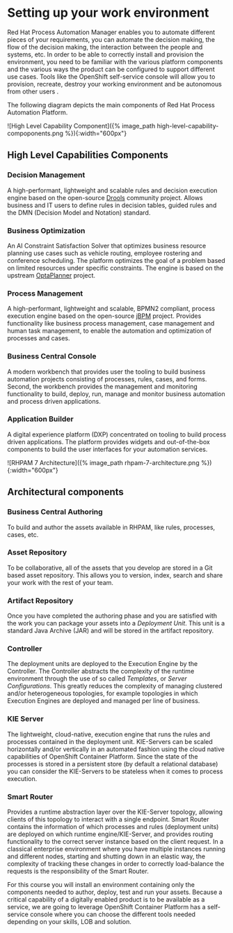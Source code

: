 # Setting up your work environment

Red Hat Process Automation Manager enables you to automate different pieces of your requirements, you can automate the decision making, the flow of the decision making, the interaction between the people and systems, etc.
In order to be able to correctly install and provision the environment, you need to be familiar with the various platform components and the various ways the product can be configured to support different use cases. Tools like the OpenShift self-service console will allow you to provision, recreate, destroy  your working environment and be autonomous from other users .

The following diagram depicts the main components of Red Hat Process Automation Platform.

![High Level Capability Component]({% image_path high-level-capability-compoponents.png %}){:width="600px"}

## High Level Capabilities Components

### Decision Management
A high-performant, lightweight and scalable rules and decision execution engine based on the open-source [Drools](http://www.drools.org) community project. Allows business and IT users to define rules in decision tables, guided rules and the DMN (Decision Model and Notation) standard.

### Business Optimization
An AI Constraint Satisfaction Solver that optimizes business resource planning use cases such as vehicle routing, employee rostering and conference scheduling. The platform optimizes the goal of a problem based on limited resources under specific constraints. The engine is based on the upstream [OptaPlanner](http://www.optaplanner.org) project.

### Process Management
A high-performant, lightweight and scalable, BPMN2 compliant, process execution engine based on the open-source [jBPM](http://www.jbpm.org) project. Provides functionality like business process management, case management and human task management, to enable the automation and optimization of processes and cases.

### Business Central Console
A modern workbench that provides user the tooling to build business automation projects consisting of processes, rules, cases, and forms. Second, the workbench provides the management and monitoring functionality to build, deploy, run, manage and monitor business automation and process driven applications.

### Application Builder
A digital experience platform (DXP) concentrated on tooling to build process driven applications. The platform provides widgets and out-of-the-box components to build the user interfaces for your automation services.

![RHPAM 7 Architecture]({% image_path rhpam-7-architecture.png %}){:width="600px"}

## Architectural components

### Business Central Authoring
To build and author the assets available in RHPAM, like rules, processes, cases, etc.

### Asset Repository
To be collaborative, all of the assets that you develop are stored in a Git based asset repository. This allows you to version, index, search and share your work with the rest of your team.

### Artifact Repository
Once you have completed the authoring phase and you are satisfied with the work you can package your assets into a _Deployment Unit_. This unit is a standard Java Archive (JAR) and will be stored in the artifact repository.

### Controller
The deployment units are deployed to the Execution Engine by the Controller. The Controller abstracts the complexity of the runtime environment through the use of so called _Templates_, or _Server Configurations_. This greatly reduces the complexity of managing clustered and/or heterogeneous topologies, for example topologies in which Execution Engines are deployed and managed per line of business.

### KIE Server
The lightweight, cloud-native, execution engine that runs the rules and processes contained in the deployment unit. KIE-Servers can be scaled horizontally and/or vertically in an automated fashion using the cloud native capabilities of OpenShift Container Platform. Since the state of the processes is stored in a persistent store (by default a relational database) you can consider the KIE-Servers to be stateless when it comes to process execution.

### Smart Router
Provides a runtime abstraction layer over the KIE-Server topology, allowing clients of this topology to interact with a single endpoint. Smart Router contains the information of which processes and rules (deployment units) are deployed on which runtime engine/KIE-Server, and provides routing functionality to the correct server instance based on the client request. In a classical enterprise environment where you have multiple instances running and different nodes, starting and shutting down in an elastic way, the complexity of tracking these changes in order to correctly load-balance the requests is the responsibility of the Smart Router.


For this course you will install an environment containing only the components needed to author, deploy, test and run your assets.
Because a critical capability of a digitally enabled product is to be available as a service, we are going to leverage  OpenShift Container Platform has a self-service console where you can choose the different tools needed depending on your skills, LOB and solution.
